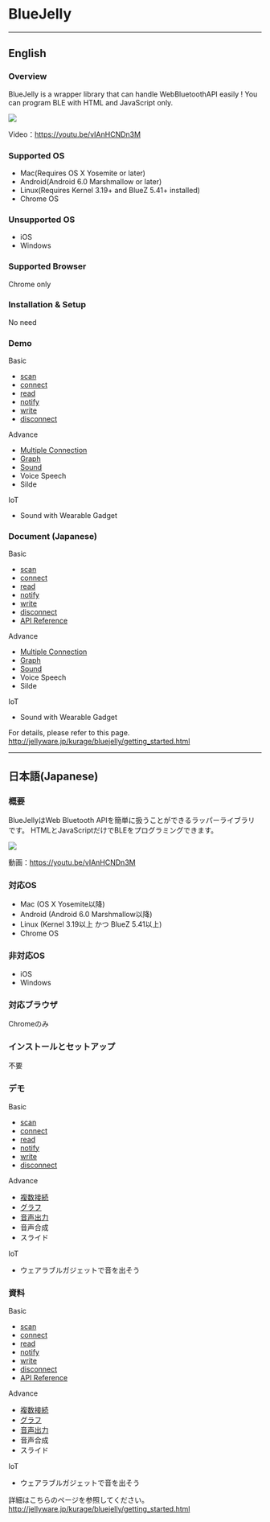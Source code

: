 # BlueJelly

---
## English

### Overview
BlueJelly is a wrapper library that can handle WebBluetoothAPI easily !
You can program BLE with HTML and JavaScript only.

![](http://jellyware.jp/kurage/img/cover/bluejelly/getting_started.png)

Video：https://youtu.be/vIAnHCNDn3M

### Supported OS
- Mac(Requires OS X Yosemite or later)
- Android(Android 6.0 Marshmallow or later)
- Linux(Requires Kernel 3.19+ and BlueZ 5.41+ installed)
- Chrome OS

### Unsupported OS
- iOS
- Windows

### Supported Browser
Chrome only

### Installation & Setup
No need

### Demo
Basic
- [scan](https://secure1689.sakura.ne.jp/kurage.jellyware.jp/bluejelly/scan.html)
- [connect](https://secure1689.sakura.ne.jp/kurage.jellyware.jp/bluejelly/connect.html)
- [read](https://secure1689.sakura.ne.jp/kurage.jellyware.jp/bluejelly/read.html)
- [notify](https://secure1689.sakura.ne.jp/kurage.jellyware.jp/bluejelly/notify.html)
- [write](https://secure1689.sakura.ne.jp/kurage.jellyware.jp/bluejelly/write.html)
- [disconnect](https://secure1689.sakura.ne.jp/kurage.jellyware.jp/bluejelly/disconnect.html)

Advance
- [Multiple Connection](https://secure1689.sakura.ne.jp/kurage.jellyware.jp/bluejelly/notify_2connection.html)
- [Graph](https://secure1689.sakura.ne.jp/kurage.jellyware.jp/bluejelly/advance_graph.html)
- [Sound](https://secure1689.sakura.ne.jp/kurage.jellyware.jp/bluejelly/advance_sound.html)
- Voice Speech
- Silde

IoT
- Sound with Wearable Gadget

### Document (Japanese)
Basic
- [scan](http://jellyware.jp/kurage/bluejelly/scan.html)
- [connect](http://jellyware.jp/kurage/bluejelly/connect.html)
- [read](http://jellyware.jp/kurage/bluejelly/read.html)
- [notify](http://jellyware.jp/kurage/bluejelly/notify.html)
- [write](http://jellyware.jp/kurage/bluejelly/write.html)
- [disconnect](http://jellyware.jp/kurage/bluejelly/disconnect.html)
- [API Reference](http://jellyware.jp/kurage/bluejelly/api_reference.html)

Advance
- [Multiple Connection](http://jellyware.jp/kurage/bluejelly/multiple_connections.html)
- [Graph](http://jellyware.jp/kurage/bluejelly/advance_graph.html)
- [Sound](http://jellyware.jp/kurage/bluejelly/advance_sound.html)
- Voice Speech
- Silde

IoT
- Sound with Wearable Gadget

For details, please refer to this page.
http://jellyware.jp/kurage/bluejelly/getting_started.html


---
## 日本語(Japanese)

### 概要
BlueJellyはWeb Bluetooth APIを簡単に扱うことができるラッパーライブラリです。
HTMLとJavaScriptだけでBLEをプログラミングできます。

![](http://jellyware.jp/kurage/img/cover/bluejelly/getting_started.png)

動画：https://youtu.be/vIAnHCNDn3M

### 対応OS
- Mac (OS X Yosemite以降)
- Android (Android 6.0 Marshmallow以降)
- Linux (Kernel 3.19以上 かつ BlueZ 5.41以上)
- Chrome OS

### 非対応OS
- iOS
- Windows

### 対応ブラウザ
Chromeのみ

### インストールとセットアップ
不要

### デモ
Basic
- [scan](https://secure1689.sakura.ne.jp/kurage.jellyware.jp/bluejelly/scan.html)
- [connect](https://secure1689.sakura.ne.jp/kurage.jellyware.jp/bluejelly/connect.html)
- [read](https://secure1689.sakura.ne.jp/kurage.jellyware.jp/bluejelly/read.html)
- [notify](https://secure1689.sakura.ne.jp/kurage.jellyware.jp/bluejelly/notify.html)
- [write](https://secure1689.sakura.ne.jp/kurage.jellyware.jp/bluejelly/write.html)
- [disconnect](https://secure1689.sakura.ne.jp/kurage.jellyware.jp/bluejelly/disconnect.html)

Advance
- [複数接続](https://secure1689.sakura.ne.jp/kurage.jellyware.jp/bluejelly/notify_2connection.html)
- [グラフ](https://secure1689.sakura.ne.jp/kurage.jellyware.jp/bluejelly/advance_graph.html)
- [音声出力](https://secure1689.sakura.ne.jp/kurage.jellyware.jp/bluejelly/advance_sound.html)
- 音声合成
- スライド

IoT
- ウェアラブルガジェットで音を出そう

### 資料
Basic
- [scan](http://jellyware.jp/kurage/bluejelly/scan.html)
- [connect](http://jellyware.jp/kurage/bluejelly/connect.html)
- [read](http://jellyware.jp/kurage/bluejelly/read.html)
- [notify](http://jellyware.jp/kurage/bluejelly/notify.html)
- [write](http://jellyware.jp/kurage/bluejelly/write.html)
- [disconnect](http://jellyware.jp/kurage/bluejelly/disconnect.html)
- [API Reference](http://jellyware.jp/kurage/bluejelly/api_reference.html)

Advance
- [複数接続](http://jellyware.jp/kurage/bluejelly/multiple_connections.html)
- [グラフ](http://jellyware.jp/kurage/bluejelly/advance_graph.html)
- [音声出力](http://jellyware.jp/kurage/bluejelly/advance_sound.html)
- 音声合成
- スライド

IoT
- ウェアラブルガジェットで音を出そう

詳細はこちらのページを参照してください。
http://jellyware.jp/kurage/bluejelly/getting_started.html
